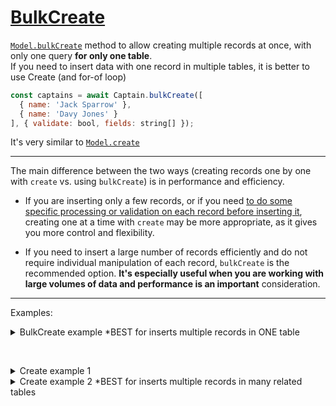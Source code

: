# [**BulkCreate**][docBulk]

[`Model.bulkCreate`][docBulk] method to allow creating multiple records at once, with only one query **for only one table**.  
If you need to insert data with one record in multiple tables, it is better to use Create (and for-of loop)

```js
const captains = await Captain.bulkCreate([
  { name: 'Jack Sparrow' },
  { name: 'Davy Jones' }
], { validate: bool, fields: string[] });
```

It's very similar to [`Model.create`][docCreate]

---

The main difference between the two ways (creating records one by one with `create` vs. using `bulkCreate`) is in performance and efficiency.

* If you are inserting only a few records, or if you need <ins>to do some specific processing or validation on each record before inserting it</ins>, creating one at a time with `create` may be more appropriate, as it gives you more control and flexibility.

* If you need to insert a large number of records efficiently and do not require individual manipulation of each record, `bulkCreate` is the recommended option. **It's especially useful when you are working with large volumes of data and performance is an important** consideration.

---

Examples:


<details>
  <summary>BulkCreate example *BEST for inserts multiple records in ONE table</summary>

  ```js
  async function crearCumplimiento(req, res) {
  const { cumplimiento } = req.body;

  try {
    // Iniciar transacción
    const transaction = await sequelize.transaction();

    // Crear el Cumplimiento
    const nuevoCumplimiento = await Cumplimiento.create(cumplimiento, { transaction });

    // Obtener el ID del Cumplimiento creado
    const cumplimientoId = nuevoCumplimiento.id;

    // Asociar el Cumplimiento con la CumpliDescription
    const cumpliDescriptionData = cumplimiento.cumpli_description;
    cumpliDescriptionData.cumplimientoId = cumplimientoId;
    const nuevaCumpliDescription = await CumpliDescription.create(cumpliDescriptionData, { transaction });

    // Asociar el CumpliDescription con las Jornadas
    const jornadasData = cumplimiento.cumpli_description.jornadas;

    // Agregar el cumpliDescId a cada objeto de jornadasData
    const jornadasDataWithIds = jornadasData.map(jornadaData => {
      jornadaData.cumpliDescId = nuevaCumpliDescription.id;
      return jornadaData;
    });

    // Crear las Jornadas utilizando bulkCreate
    await Jornadas.bulkCreate(jornadasDataWithIds, { transaction });

    // Confirmar la transacción
    await transaction.commit();

    // Enviar respuesta exitosa
    res.status(201).json({ message: 'Datos insertados correctamente' });
  } catch (error) {
    // Si ocurre un error, deshacer la transacción
    await transaction.rollback();
    console.error(error);
    res.status(500).json({ error: 'Ocurrió un error al insertar los datos' });
  }
}
  ```
</details>

 

<details>
  <summary>Create example 1</summary>

  ```js
  async function crearCumplimiento(req, res) {
  const { cumplimiento } = req.body;

  try {
    // Iniciar transacción
    const transaction = await sequelize.transaction();

    // Crear el Cumplimiento
    const nuevoCumplimiento = await Cumplimiento.create(cumplimiento, { transaction });

    // Obtener el ID del Cumplimiento creado
    const cumplimientoId = nuevoCumplimiento.id;

    // Asociar el Cumplimiento con la CumpliDescription
    const cumpliDescriptionData = cumplimiento.cumpli_description;
    cumpliDescriptionData.cumplimientoId = cumplimientoId;
    const nuevaCumpliDescription = await CumpliDescription.create(cumpliDescriptionData, { transaction });

    // Crear las Jornadas utilizando create
    const jornadasData = cumplimiento.cumpli_description.jornadas;
    const jornadasPromises = jornadasData.map(jornadaData => {
      jornadaData.cumpliDescId = nuevaCumpliDescription.id;
      return Jornadas.create(jornadaData, { transaction });
    });
    await Promise.all(jornadasPromises);

    // Confirmar la transacción
    await transaction.commit();

    // Enviar respuesta exitosa
    res.status(201).json({ message: 'Datos insertados correctamente' });
  } catch (error) {
    // Si ocurre un error, deshacer la transacción
    await transaction.rollback();
    console.error(error);
    res.status(500).json({ error: 'Ocurrió un error al insertar los datos' });
  }
}
  ```
</details>

<details>
  <summary>Create example 2 *BEST for inserts multiple records in many related tables</summary>

  ```js
  async function crearCumplimiento(req, res) {
  const cumplimientos = req.body;

  // Iniciar transacción
  const transaction = await SUGO_sequelize_connection.transaction();

  try {
      // Crear los Cumplimientos junto con CumpliDescriptions y Jornadas relacionadas
      const nuevosCumplimientos = [];
      for (const cumplimientoData of cumplimientos) {
          const nuevoCumplimiento = await Cumplimiento.create(cumplimientoData, {
              include: [{ model: CumpliDesc, include: [Jornadas] }],
              transaction,
          });
          nuevosCumplimientos.push(nuevoCumplimiento);
      }

      // Confirmar la transacción
      await transaction.commit();

      // Enviar respuesta exitosa con los Cumplimientos creados
      res.status(201).json({ message: 'Datos insertados correctamente', cumplimientos: nuevosCumplimientos });
  } catch (error) {
      // Si ocurre un error, deshacer la transacción
      await transaction.rollback();
      console.error('error in get one cumpli with desc controller', error);
      res.status(500).json({ error: `Ocurrió un error al insertar los datos: ${error.message}` });
  }
}
  ```
</details>


[docBulk]: https://sequelize.org/docs/v6/core-concepts/model-querying-basics/#creating-in-bulk
[docCreate]: https://sequelize.org/docs/v6/core-concepts/model-querying-basics/#simple-insert-queries